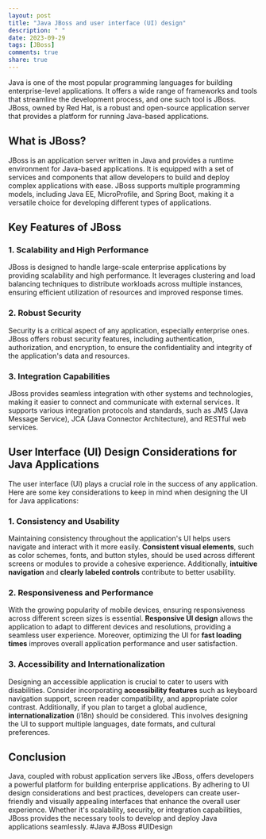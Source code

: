 ```yaml
---
layout: post
title: "Java JBoss and user interface (UI) design"
description: " "
date: 2023-09-29
tags: [JBoss]
comments: true
share: true
---
```


Java is one of the most popular programming languages for building enterprise-level applications. It offers a wide range of frameworks and tools that streamline the development process, and one such tool is JBoss. JBoss, owned by Red Hat, is a robust and open-source application server that provides a platform for running Java-based applications.

## What is JBoss?

JBoss is an application server written in Java and provides a runtime environment for Java-based applications. It is equipped with a set of services and components that allow developers to build and deploy complex applications with ease. JBoss supports multiple programming models, including Java EE, MicroProfile, and Spring Boot, making it a versatile choice for developing different types of applications.

## Key Features of JBoss

### 1. Scalability and High Performance

JBoss is designed to handle large-scale enterprise applications by providing scalability and high performance. It leverages clustering and load balancing techniques to distribute workloads across multiple instances, ensuring efficient utilization of resources and improved response times.

### 2. Robust Security

Security is a critical aspect of any application, especially enterprise ones. JBoss offers robust security features, including authentication, authorization, and encryption, to ensure the confidentiality and integrity of the application's data and resources.

### 3. Integration Capabilities

JBoss provides seamless integration with other systems and technologies, making it easier to connect and communicate with external services. It supports various integration protocols and standards, such as JMS (Java Message Service), JCA (Java Connector Architecture), and RESTful web services.

## User Interface (UI) Design Considerations for Java Applications

The user interface (UI) plays a crucial role in the success of any application. Here are some key considerations to keep in mind when designing the UI for Java applications:

### 1. Consistency and Usability

Maintaining consistency throughout the application's UI helps users navigate and interact with it more easily. **Consistent visual elements**, such as color schemes, fonts, and button styles, should be used across different screens or modules to provide a cohesive experience. Additionally, **intuitive navigation** and **clearly labeled controls** contribute to better usability.

### 2. Responsiveness and Performance

With the growing popularity of mobile devices, ensuring responsiveness across different screen sizes is essential. **Responsive UI design** allows the application to adapt to different devices and resolutions, providing a seamless user experience. Moreover, optimizing the UI for **fast loading times** improves overall application performance and user satisfaction.

### 3. Accessibility and Internationalization

Designing an accessible application is crucial to cater to users with disabilities. Consider incorporating **accessibility features** such as keyboard navigation support, screen reader compatibility, and appropriate color contrast. Additionally, if you plan to target a global audience, **internationalization** (i18n) should be considered. This involves designing the UI to support multiple languages, date formats, and cultural preferences.

## Conclusion

Java, coupled with robust application servers like JBoss, offers developers a powerful platform for building enterprise applications. By adhering to UI design considerations and best practices, developers can create user-friendly and visually appealing interfaces that enhance the overall user experience. Whether it's scalability, security, or integration capabilities, JBoss provides the necessary tools to develop and deploy Java applications seamlessly. #Java #JBoss #UIDesign